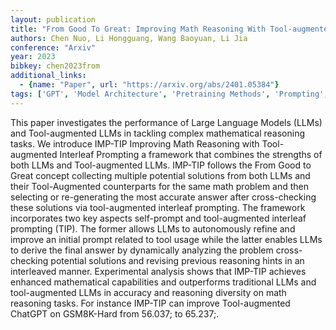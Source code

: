 ```yaml
---
layout: publication
title: "From Good To Great: Improving Math Reasoning With Tool-augmented Interleaf Prompting"
authors: Chen Nuo, Li Hongguang, Wang Baoyuan, Li Jia
conference: "Arxiv"
year: 2023
bibkey: chen2023from
additional_links:
  - {name: "Paper", url: "https://arxiv.org/abs/2401.05384"}
tags: ['GPT', 'Model Architecture', 'Pretraining Methods', 'Prompting', 'Reinforcement Learning', 'Tools']
---
```

This paper investigates the performance of Large Language Models (LLMs) and Tool-augmented LLMs in tackling complex mathematical reasoning tasks. We introduce IMP-TIP Improving Math Reasoning with Tool-augmented Interleaf Prompting a framework that combines the strengths of both LLMs and Tool-augmented LLMs. IMP-TIP follows the From Good to Great concept collecting multiple potential solutions from both LLMs and their Tool-Augmented counterparts for the same math problem and then selecting or re-generating the most accurate answer after cross-checking these solutions via tool-augmented interleaf prompting. The framework incorporates two key aspects self-prompt and tool-augmented interleaf prompting (TIP). The former allows LLMs to autonomously refine and improve an initial prompt related to tool usage while the latter enables LLMs to derive the final answer by dynamically analyzing the problem cross-checking potential solutions and revising previous reasoning hints in an interleaved manner. Experimental analysis shows that IMP-TIP achieves enhanced mathematical capabilities and outperforms traditional LLMs and tool-augmented LLMs in accuracy and reasoning diversity on math reasoning tasks. For instance IMP-TIP can improve Tool-augmented ChatGPT on GSM8K-Hard from 56.037; to 65.237;.
